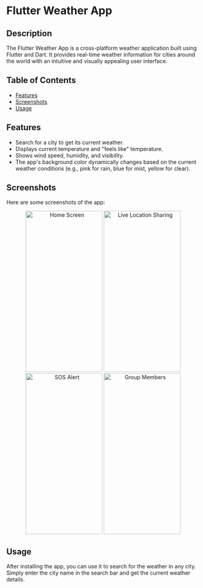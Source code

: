 # Flutter Weather App

## Description

The Flutter Weather App is a cross-platform weather application built using Flutter and Dart. It provides real-time weather information for cities around the world with an intuitive and visually appealing user interface.

## Table of Contents

- [Features](#features)
- [Screenshots](#screenshots)
- [Usage](#usage)

## Features

- Search for a city to get its current weather.
- Displays current temperature and "feels like" temperature.
- Shows wind speed, humidity, and visibility.
- The app's background color dynamically changes based on the current weather conditions (e.g., pink for rain, blue for mist, yellow for clear).

## Screenshots

Here are some screenshots of the app:

<p align="center">
  <img src="https://github.com/user-attachments/assets/85851371-59d8-4ec5-ac1b-cf191179b141" alt="Home Screen" width="200" height="420"/>
  <img src="https://github.com/user-attachments/assets/df16541c-25c2-4e06-a0c2-a27cc3815ed3" alt="Live Location Sharing" width="200" height="420"/>
  <img src="https://github.com/user-attachments/assets/b10bbc8c-dd90-492a-ba99-eb7e0f56317f" alt="SOS Alert" width="200" height="420"/>
  <img src="https://github.com/user-attachments/assets/11870ff9-8aca-433b-961c-49a374a5ec31" alt="Group Members" width="200" height="420"/>
</p>

## Usage

After installing the app, you can use it to search for the weather in any city. Simply enter the city name in the search bar and get the current weather details.
